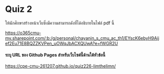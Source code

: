 # Quiz 2

ให้นักศึกษาสร้างหน้าเว็บซึ่งมีความสามารถดังที่ได้อธิบายในไฟล์ pdf นี้

https://o365cmu-my.sharepoint.com/:b:/g/personal/chayanin_s_cmu_ac_th1/EYscK6ebyH9Aijef2Eu71E8BQZZKVPen_uOWqJbACXQUwA?e=fWGR2U

#### ระบุ URL ของ Github Pages สำหรับเว็บไซต์นี้ด้านใต้หัวข้อนี้

https://cpe-cmu-261207.github.io/quiz226-limthelimn/
